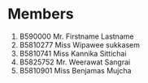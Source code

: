 Members
=======

  1. B590000 Mr. Firstname Lastname
  2. B5810277 Miss Wipawee sukkasem
  3. B5810741 Miss Kannika Sittichai
  4. B5825752 Mr. Weerawat Sangrai
  5. B5810901 Miss Benjamas Mujcha

